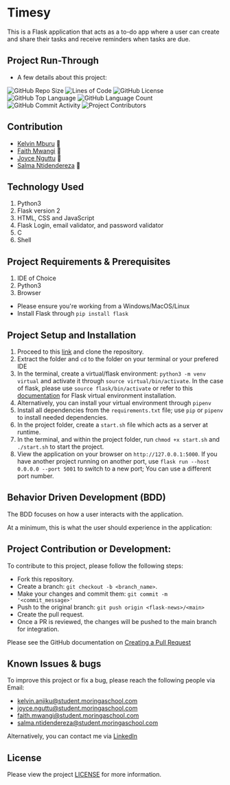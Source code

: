 # Timesy
This is a Flask application that acts as a to-do app where a user can create and share their tasks and receive reminders when tasks are due.

<!-- ![Site Screenshot](flaskblog/static/profile_pics/Flask-Blog.png) -->

## Project Run-Through
* A few details about this project:

![GitHub Repo Size](https://img.shields.io/github/repo-size/kelvinmburu/timesy)
![Lines of Code](https://img.shields.io/tokei/lines/github/kelvinmburu/timesy)
![GitHub License](https://img.shields.io/github/license/kelvinmburu/timesy)
![GitHub Top Language](https://img.shields.io/github/languages/top/kelvinmburu/timesy)
![GitHub Language Count](https://img.shields.io/github/languages/count/kelvinmburu/timesy)
![GitHub Commit Activity](https://img.shields.io/github/commit-activity/w/kelvinmburu/timesy)
![Project Contributors](https://img.shields.io/github/contributors/kelvinmburu/timesy)

## Contribution
- [Kelvin Mburu](https://github.com/kelvinmburu) 📖
- [Faith Mwangi](https://github.com/Miss-Faith) 📖
- [Joyce Nguttu](https://github.com/joycodes) 📖
- [Salma Ntidendereza](https://github.com/Moglie02) 📖

## Technology Used

1. Python3
2. Flask version 2
3. HTML, CSS and JavaScript
4. Flask Login, email validator, and password validator
5. C
6. Shell

## Project Requirements & Prerequisites

1. IDE of Choice
2. Python3
3. Browser

* Please ensure you're working from a Windows/MacOS/Linux
* Install Flask through `pip install flask`

## Project Setup and Installation

1. Proceed to this [link](https://github.com/kelvinmburu/timesy) and clone the repository.
2. Extract the folder and `cd` to the folder on your terminal or your prefered IDE
3. In the terminal, create a virtual/flask environment: `python3 -m venv virtual` and activate it through `source virtual/bin/activate`. In the case of flask, please use `source flask/bin/activate` or refer to this [documentation](https://stackoverflow.com/questions/31252791/flask-importerror-no-module-named-flask) for Flask virtual environment installation.
4. Alternatively, you can install your virtual environment through `pipenv`
4. Install all dependencies from the `requirements.txt` file; use `pip` or `pipenv` to install needed dependencies.
5. In the project folder, create a `start.sh` file which acts as a server at runtime.
6. In the terminal, and within the project folder, run `chmod +x start.sh` and `./start.sh` to start the project.
7. View the application on your browser on `http://127.0.0.1:5000`. If you have another project running on another port, use `flask run --host 0.0.0.0 --port 5001` to switch to a new port; You can use a different port number.

## Behavior Driven Development (BDD)

The BDD focuses on how a user interacts with the application.

At a minimum, this is what the user should experience in the application:


## Project Contribution or Development:

To contribute to this project, please follow the following steps:
* Fork this repository.
* Create a branch: `git checkout -b <branch_name>`.
* Make your changes and commit them: `git commit -m '<commit_message>'`
* Push to the original branch: `git push origin <flask-news>/<main>`
* Create the pull request.
* Once a PR is reviewed, the changes will be pushed to the main branch for integration.

Please see the GitHub documentation on [Creating a Pull Request](https://help.github.com/en/github/collaborating-with-issues-and-pull-requests/creating-a-pull-request)

## Known Issues & bugs

To improve this project or fix a bug, please reach the following people via Email:
* [kelvin.anjiku@student.moringaschool.com](mailto:kelvin.anjiku@student.moringaschool.com)
* [joyce.nguttu@student.moringaschool.com](mailto:joyce.nguttu@student.moringaschool.com)
* [faith.mwangi@student.moringaschool.com](mailto:faith.mwangi@student.moringaschool.com)
* [salma.ntidendereza@student.moringaschool.com](mailto:salma.ntidendereza@student.moringaschool.com)

Alternatively, you can contact me via [LinkedIn](https://www.linkedin.com/in/kelvin-m-560a25135/)

## License

Please view the project [LICENSE](LICENSE) for more information.

